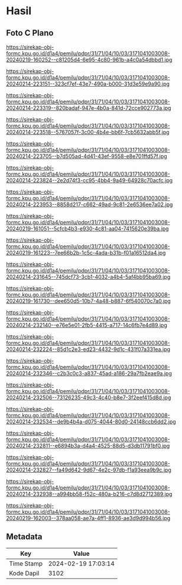 # Hasil

## Foto C Plano

https://sirekap-obj-formc.kpu.go.id/d1a4/pemilu/pdpr/31/71/04/10/03/3171041003008-20240219-160252--c81205d4-6e95-4c80-961b-a4c0a54dbbd1.jpg

https://sirekap-obj-formc.kpu.go.id/d1a4/pemilu/pdpr/31/71/04/10/03/3171041003008-20240214-223151--323cf7ef-43e7-490a-b000-31d3e59e9a90.jpg

https://sirekap-obj-formc.kpu.go.id/d1a4/pemilu/pdpr/31/71/04/10/03/3171041003008-20240214-223319--820badaf-947e-4b0a-841d-72cce902773a.jpg

https://sirekap-obj-formc.kpu.go.id/d1a4/pemilu/pdpr/31/71/04/10/03/3171041003008-20240214-223518--5767057f-3c00-4b4e-bb6f-7cb5632abb5f.jpg

https://sirekap-obj-formc.kpu.go.id/d1a4/pemilu/pdpr/31/71/04/10/03/3171041003008-20240214-223705--b7d505ad-4d41-43ef-9558-e8e701ffd57f.jpg

https://sirekap-obj-formc.kpu.go.id/d1a4/pemilu/pdpr/31/71/04/10/03/3171041003008-20240214-223824--2e2d74f3-cc95-4bb4-9a49-64928c70acfc.jpg

https://sirekap-obj-formc.kpu.go.id/d1a4/pemilu/pdpr/31/71/04/10/03/3171041003008-20240214-223953--8858d217-c662-49ad-9c81-2e6536ee7a02.jpg

https://sirekap-obj-formc.kpu.go.id/d1a4/pemilu/pdpr/31/71/04/10/03/3171041003008-20240219-161051--5cfcb4b3-e930-4c81-aa04-7415620e39ba.jpg

https://sirekap-obj-formc.kpu.go.id/d1a4/pemilu/pdpr/31/71/04/10/03/3171041003008-20240219-161223--7ee66b2b-1c5c-4ada-b31b-f01a16512da4.jpg

https://sirekap-obj-formc.kpu.go.id/d1a4/pemilu/pdpr/31/71/04/10/03/3171041003008-20240214-231645--745dcf73-3cb1-4032-a4b4-5af4bb95ba69.jpg

https://sirekap-obj-formc.kpu.go.id/d1a4/pemilu/pdpr/31/71/04/10/03/3171041003008-20240219-161730--dee650d5-10b7-4a48-b887-6f540070c7a0.jpg

https://sirekap-obj-formc.kpu.go.id/d1a4/pemilu/pdpr/31/71/04/10/03/3171041003008-20240214-232140--e76e5e01-2fb5-4415-a717-14c6fb7e4d89.jpg

https://sirekap-obj-formc.kpu.go.id/d1a4/pemilu/pdpr/31/71/04/10/03/3171041003008-20240214-232224--85d1c2e3-ed23-4432-9d1c-431f07a331ea.jpg

https://sirekap-obj-formc.kpu.go.id/d1a4/pemilu/pdpr/31/71/04/10/03/3171041003008-20240214-232346--c2b3c0c3-a837-45ad-a186-29a7fb2eae9a.jpg

https://sirekap-obj-formc.kpu.go.id/d1a4/pemilu/pdpr/31/71/04/10/03/3171041003008-20240214-232506--73126235-49c3-4c40-b8e7-3f2eef415d8d.jpg

https://sirekap-obj-formc.kpu.go.id/d1a4/pemilu/pdpr/31/71/04/10/03/3171041003008-20240214-232534--de9b4b4a-d075-4044-80d0-24148ccb6dd2.jpg

https://sirekap-obj-formc.kpu.go.id/d1a4/pemilu/pdpr/31/71/04/10/03/3171041003008-20240214-232811--e6894b3a-d4a4-4525-88d5-d3db11791bf0.jpg

https://sirekap-obj-formc.kpu.go.id/d1a4/pemilu/pdpr/31/71/04/10/03/3171041003008-20240214-232827--fa49d642-9d67-4e2c-97db-f1a93eea9b9c.jpg

https://sirekap-obj-formc.kpu.go.id/d1a4/pemilu/pdpr/31/71/04/10/03/3171041003008-20240214-232938--a994bb58-f52c-480a-b216-c7d8d2712389.jpg

https://sirekap-obj-formc.kpu.go.id/d1a4/pemilu/pdpr/31/71/04/10/03/3171041003008-20240219-162003--378aa058-ae7a-4ff1-8936-ae3d9d994b56.jpg


## Metadata

| Key        | Value               |
| ---------- | ------------------- |
| Time Stamp | 2024-02-19 17:03:14 |
| Kode Dapil | 3102                |



